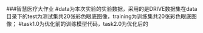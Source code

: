 ###智慧医疗大作业
#data为本次实验的实验数据，采用的是DRIVE数据集在data目录下的test为测试集共20张彩色眼底图像，training为训练集共20张彩色眼底图像；
#task1.0为优化前的训练模型代码，task2.0为优化后的
